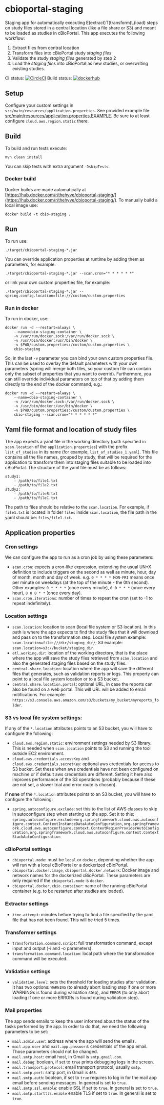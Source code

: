 # cbioportal-staging
Staging app for automatically executing E(extract)T(transform)L(load) steps on study files stored in a central location (like a file share or S3) and meant to be loaded as studies in cBioPortal. This app executes the following workflow:

1. Extract files from central location
2. Transform files into cBioPortal study *staging files*
3. Validate the study *staging files* generated by step 2
4. Load the *staging files* into cBioPortal as new studies, or overwriting existing studies.

CI status: [![CircleCI](https://circleci.com/gh/thehyve/cbioportal-staging.svg?style=svg)](https://circleci.com/gh/thehyve/cbioportal-staging)
Build status: [![dockerhub](https://img.shields.io/docker/build/thehyve/cbioportal-staging.svg)](https://hub.docker.com/r/thehyve/cbioportal-staging)

## Setup

Configure your custom settings in `src/main/resources/application.properties`. See provided example file [src/main/resources/application.properties.EXAMPLE](src/main/resources/application.properties.EXAMPLE). Be sure to at least
configure `cloud.aws.region.static` there. 

## Build

To build and run tests execute:
```
mvn clean install
```
You can skip tests with extra argument `-DskipTests`.

### Docker build

Docker builds are made automatically at [https://hub.docker.com/r/thehyve/cbioportal-staging/](https://hub.docker.com/r/thehyve/cbioportal-staging/).
To manually build a local image use:

```
docker build -t cbio-staging .
```

## Run

To run use: 
```
./target/cbioportal-staging-*.jar
```

You can override application properties at runtime by adding them as parameters, for example:
```
./target/cbioportal-staging-*.jar --scan.cron="* * * * * *"
```
or link your own custom properties file, for example:
```
./target/cbioportal-staging-*.jar --spring.config.location=file:///custom/custom.properties
```

### Run in docker

To run in docker, use:

```
docker run -d --restart=always \
    --name=cbio-staging-container \
    -v /var/run/docker.sock:/var/run/docker.sock \
    -v /usr/bin/docker:/usr/bin/docker \
    -v $PWD/custom.properties:/custom/custom.properties \
    cbio-staging
```

So, in the last `-v` parameter you can bind your own custom properties file.
This can be used to overlay the default parameters with your own parameters 
(spring will merge both files, so your custom file can contain only the subset of
properties that you want to overrid).
Furthermore, you can still override individual parameters on top of that by
adding them directly to the end of the docker command, e.g.:

```
docker run -d --restart=always \
    --name=cbio-staging-container \
    -v /var/run/docker.sock:/var/run/docker.sock \
    -v /usr/bin/docker:/usr/bin/docker \
    -v $PWD/custom.properties:/custom/custom.properties \
    cbio-staging --scan.cron="* * * * * *"
```

## Yaml file format and location of study files
The app expects a yaml file in the working directory (path specified in `scan.location` of the `application.properties`) with the prefix `list_of_studies` in its name (for example, `list_of_studies_1.yaml`). This file contains all the file names, grouped by study, that will be required for the application to transform them into staging files suitable to be loaded into cBioPortal. The structure of the yaml file must be as follows:
```
study1:
    - /path/to/file1.txt
    - /path/to/file2.txt
study2:
    - /path/to/fileB.txt
    - /path/to/fileC.txt
```

The path to files should be relative to the `scan.location`. For example, if `file1.txt` is located in folder `files` inside `scan.location`, the file path in the yaml should be: `files/file1.txt`.

## Application properties
### Cron settings
We can configure the app to run as a cron job by using these parameters:
* `scan.cron`: expects a cron-like expression, extending the usual UN\*X definition to include triggers on the second as well as minute, hour, day of month, month and day of week.  e.g. `0 * * * * MON-FRI` means once per minute on weekdays (at the top of the minute - the 0th second). Other examples: `0 * * * *` (once every minute), `0 0 * * *` (once every hour), `0 0 0 * *` (once every day).
* `scan.cron.iterations`: number of times to repeat the cron (set to -1 to repeat indefinitely).

### Location settings
* `scan.location`: location to scan (local file system or S3 location). In this path is where the app expects to find the study files that it will download and pass on to the transformation step. Local file system example: `scan.location=file:///dir/staging_dir/`; S3 example: `scan.location=s3://bucket/staging_dir`.
* `etl.working.dir`: location of the working directory, that is the place where the app will save the study files retrieved from `scan.location` and also the generated staging files based on the study files.
* `central.share.location`: location where the app will save the different files that generates, such as validation reports or logs. This property can point to a local file system location or to a S3 bucket.
* `central.share.location.portal`: optional URL, in case the reports can also be found on a web portal. This will URL will be added to 
email notifications. For example: `https://s3.console.aws.amazon.com/s3/buckets/my_bucket/myreports_folder`.

### S3 vs local file system settings:
If any of the `*.location` attributes points to an S3 bucket, you will have to configure the following:

* `cloud.aws.region.static`: environment settings needed by S3 library. This is needed when `scan.location` points to S3 and running the tool outside EC2 environment.
* `cloud.aws.credentials.accessKey` and `cloud.aws.credentials.secretKey`: optional aws credentials for access to S3 bucket. Set these when aws credentials have not been configured on machine or if default aws credentials are different. Setting it here also improves performance of the S3 operations (probably because if these are not set, a slower trial and error route is chosen).

If **none** of the `*.location` attributes points to an S3 bucket, you will have to configure the following:
* `spring.autoconfigure.exclude`: set this to the list of AWS classes to skip in autoconfigure step when starting up the app. Set it to this: `spring.autoconfigure.exclude=org.springframework.cloud.aws.autoconfigure.context.ContextInstanceDataAutoConfiguration,org.springframework.cloud.aws.autoconfigure.context.ContextRegionProviderAutoConfiguration,org.springframework.cloud.aws.autoconfigure.context.ContextStackAutoConfiguration`


### cBioPortal settings
* `cbioportal.mode`: must be `local` or `docker`,  depending whether the app will run with a local cBioPortal or a dockerized cBioPortal.
* `cbioportal.docker.image`, `cbioportal.docker.network`: Docker image and network names for the dockerized cBioPortal. These parameters are only required if the `cbioportal.mode` is `docker`.
* `cbioportal.docker.cbio.container`: name of the running cBioPortal container (e.g. to be restarted after studies are loaded).

### Extractor settings
* `time.attempt`: minutes before trying to find a file specified by the yaml file that has not been found. This will be tried 5 times.

### Transformer settings
* `transformation.command.script`: full transformation command, except input and output (-i and -o parameters).
* `transformation.command.location`: local path where the transformation command will be executed.

### Validation settings
* `validation.level`: sets the threshold for loading studies after validation. It has two options: `WARNING` (to already abort loading step if one or more WARNINGs is found during validation step), and `ERROR` (to only abort loading if one or more ERRORs is found during validation step).

### Mail properties
The app sends emails to keep the user informed about the status of the tasks performed by the app. In order to do that, we need the following parameters to be set:
* `mail.admin.user`: address where the app will send the emails.
* `mail.app.user` and `mail.app.password`: credentials of the app email. Those parameters should not be changed.
* `mail.smtp.host`: email host, in Gmail is `smtp.gmail.com`.
* `mail.debug`: boolean, if set to `true` prints debugging logs in the screen. 
* `mail.transport.protocol`: email transport protocol, usually `smtp`.
* `mail.smtp.port`: smtp port, in Gmail is `465`.
* `mail.smtp.auth`: boolean, if set to `true` requires to log in for the mail app email before sending messages. In general is set to `true`.
* `mail.smtp.ssl.enable`: enable SSL if set to `true`. In general is set to `true`.
* `mail.smtp.starttls.enable` enable TLS if set to `true`. In general is set to `true`.
